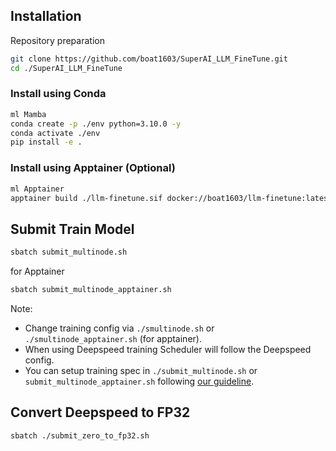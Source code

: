 ## Installation

Repository preparation

```bash
git clone https://github.com/boat1603/SuperAI_LLM_FineTune.git
cd ./SuperAI_LLM_FineTune
```

### Install using Conda

```bash
ml Mamba
conda create -p ./env python=3.10.0 -y
conda activate ./env
pip install -e .
```

### Install using Apptainer (Optional)

```bash
ml Apptainer
apptainer build ./llm-finetune.sif docker://boat1603/llm-finetune:latest
```

## Submit Train Model

```bash
sbatch submit_multinode.sh
```

for Apptainer
```bash
sbatch submit_multinode_apptainer.sh
```

Note:

- Change training config via `./smultinode.sh` or `./smultinode_apptainer.sh` (for apptainer).
- When using Deepspeed training Scheduler will follow the Deepspeed config.
- You can setup training spec in `./submit_multinode.sh` or `submit_multinode_apptainer.sh` following [our guideline](https://openthaigpt.gitbook.io/openthaigpt-guideline/lanta/slurm).

## Convert Deepspeed to FP32

```bash
sbatch ./submit_zero_to_fp32.sh
```
